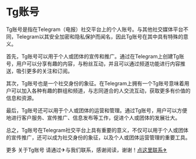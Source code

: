 # Tg账号

Tg账号是指在Telegram（电报）社交平台上的个人账号。与其他社交媒体平台不同，Telegram以其安全加密和隐私保护而闻名，因此Tg账号在其中具有特殊的意义。

首先，Tg账号可以用于个人或团体的宣传和推广。通过在Telegram上创建Tg账号，用户可以分享有趣的内容，与粉丝互动，并且可以通过频道功能进行内容推送，吸引更多的关注和订阅。

其次，Tg账号也是一个社交身份的象征。在Telegram上拥有一个Tg账号意味着用户可以加入各种有趣的群组和频道，与志同道合的人交流互动，获取更多有价值的信息和资源。

最后，Tg账号还可以用于个人或团体的运营和管理。通过Tg账号，用户可以方便地进行客户服务、宣传推广、信息发布等工作，促进个人或团体的发展壮大。

总之，Tg账号在Telegram社交平台上具有重要的意义，不仅可以用于个人或团体的宣传推广，还可以成为社交身份的象征，以及个人或团体运营管理的重要工具。

更多 关于Tg账号 请通过✈与我们联系，感谢阅读，谢谢！[点这里联系✈](https://www.k02.cc)